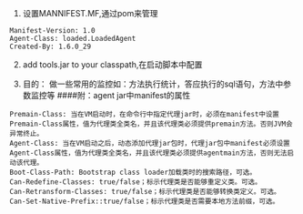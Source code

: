 1. 设置MANNIFEST.MF,通过pom来管理

```
Manifest-Version: 1.0
Agent-Class: loaded.LoadedAgent
Created-By: 1.6.0_29

```

2. add tools.jar to your classpath,在启动脚本中配置

3. 目的：
  做一些常用的监控如：方法执行统计，答应执行的sql语句，方法中参数监控等
####附：agent jar中manifest的属性
```
Premain-Class: 当在VM启动时，在命令行中指定代理jar时，必须在manifest中设置Premain-Class属性，值为代理类全类名，并且该代理类必须提供premain方法。否则JVM会异常终止。
Agent-Class: 当在VM启动之后，动态添加代理jar包时，代理jar包中manifest必须设置Agent-Class属性，值为代理类全类名，并且该代理类必须提供agentmain方法，否则无法启动该代理。
Boot-Class-Path: Bootstrap class loader加载类时的搜索路径，可选。
Can-Redefine-Classes: true/false；标示代理类是否能够重定义类。可选。
Can-Retransform-Classes: true/false；标示代理类是否能够转换类定义。可选。
Can-Set-Native-Prefix::true/false；标示代理类是否需要本地方法前缀，可选。
```




